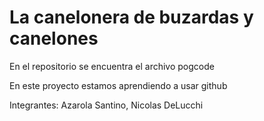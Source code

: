 # La canelonera de buzardas y canelones
 
En el repositorio se encuentra el archivo pogcode

En este proyecto estamos aprendiendo a usar github

Integrantes: Azarola Santino, Nicolas DeLucchi
